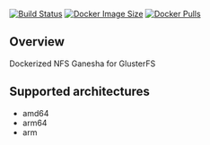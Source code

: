 [![Build Status](https://cloud.drone.io/api/badges/jjbubudi/docker-glusterfs-ganesha/status.svg)](https://cloud.drone.io/jjbubudi/docker-glusterfs-ganesha)
[![Docker Image Size](https://img.shields.io/microbadger/image-size/jjbubudi/glusterfs-ganesha.svg)](https://hub.docker.com/r/jjbubudi/glusterfs-ganesha)
[![Docker Pulls](https://img.shields.io/docker/pulls/jjbubudi/glusterfs-ganesha.svg)](https://hub.docker.com/r/jjbubudi/glusterfs-ganesha)

## Overview
Dockerized NFS Ganesha for GlusterFS

## Supported architectures
- amd64
- arm64
- arm
